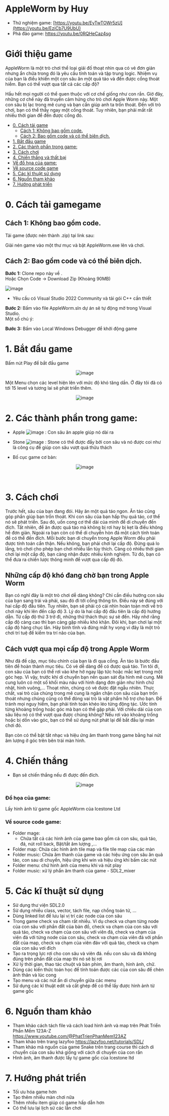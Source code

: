 
# AppleWorm by Huy

- Thử nghiệm game: [https://youtu.be/EyTwTOWr5zU](https://youtu.be/EziCb7U9UbU)
- Phá đảo game: https://youtu.be/0RQHeCaz4sg

# Giới thiệu game

AppleWorm là một trò chơi thể loại giải đố thoạt nhìn qua có vẻ đơn giản nhưng ẩn chứa trong đó là yêu cầu tính toán và tập trung logic. Nhiệm vụ của bạn là điều khiển một con sâu ăn một quả táo và đến được cổng thoát hiểm. Bạn có thể vượt qua tất cả các cấp độ? 

Hầu hết mọi người có thể quen thuộc với cơ chế giống như con rắn. Giờ đây, những cơ chế này đã truyền cảm hứng cho trò chơi Apple Worm này. Một con sâu bị lạc trong mê cung và bạn cần giúp anh ta trốn thoát. Đến với trò chơi, bạn có thể thấy ngay một cổng thoát. Tuy nhiên, bạn phải mất rất nhiều thời gian để đến được cổng đó.


- [0. Cách tải game](#0-cách-tải-game)
    * [Cách 1: Không bao gồm code.](#-cách-1-không-bao-gồm-code)
    * [Cách 2: Bao gồm code và có thể biên dịch.](#-cách-2-bao-gồm-code-và-có-thể-biên-dịch)
- [1. Bắt đầu game](#1bắt-đầu-game)
- [2. Các thành phần trong game:](#2-các-thành-phần-trong-game)
- [3. Cách chơi](#3-cách-chơi)
- [4. Chiến thắng và thất bại](#4-chiến-thắng-và-thất-bại)
- [Về đồ họa của game:](#về-đồ-họa-của-game)
- [Về source code game](#về-source-code-game)
- [5. Các kĩ thuật sử dụng](#5-các-kĩ-thuật-sử-dụng)
- [6. Nguồn tham khảo](#6-nguồn-tham-khảo)
- [7. Hướng phát triển](#7-hướng-phát-triển)

# 0. Cách tải gamegame

## Cách 1: Không bao gồm code.

Tải game (được nén thành .zip) tại link
sau: 

Giải nén game vào một thư mục và bật AppleWorm.exe lên và chơi.<br/>

## Cách 2: Bao gồm code và có thể biên dịch.

**Bước 1:** Clone repo này về . <br/>
Hoặc Chọn Code -> Download Zip (Khoảng 90MB)

![image](AppleWorm/preview/download.png)

- Yêu cầu có Visual Studio 2022 Community và tải gói C++ cần thiết<br/>
  
**Bước 2:** Bấm vào file AppleWorm.sln dự án sẽ tự động mở trong Visual Studio.<br/>
Một số chú ý: <br/>

**Bước 3:** Bấm vào Local Windows Debugger để khởi động game

# 1. Bắt đầu game

Bấm nút Play để bắt đầu game
<div style="text-align: center;">

![image](AppleWorm/preview/play.png)

</div>


Một Menu chọn các level hiện lên với mức độ khó tăng dần. Ở đây tôi đã có tới 15 level và tương lai sẽ phát triển thêm.

<div style="text-align: center;">

![image](AppleWorn/preview/level.png)

</div>

# 2. Các thành phần trong game:

-    Apple ![image](AppleWorm/preview/apple.png)
     : Con sâu ăn apple giúp nó dài ra
     
-    Stone ![image](AppleWorm/preview/stone.png)
     : Stone có thể được đẩy bởi con sâu và nó được coi như là công cụ để giúp con sâu vượt quá thửu thách



- Bố cục game cơ bản:

<div style="text-align: center;">

![image](AppleWorm/preview/game.png)
</div>

 

# 3. Cách chơi
Trước hết, sâu của bạn đang đói. Hãy ăn một quả táo ngon. Ăn táo cũng góp phần giúp bạn trốn thoát. Khi con sâu của bạn hấp thụ quả táo, cơ thể nó sẽ phát triển. Sau đó, uốn cong cơ thể dài của mình để di chuyển đến đích. Tất nhiên, để ăn được quả táo mà không bị rơi hay bị kẹt là điều không hề đơn giản. Ngoài ra bạn còn có thể di chuyển hòn đá một cách tính toán để có thể đến đích. Mỗi bước bạn di chuyển trong Apple Worm đều phải được tính toán cẩn thận. Nếu không, bạn phải chơi lại cấp độ. Đừng quá lo lắng, trò chơi cho phép bạn chơi nhiều lần tùy thích. Càng có nhiều thời gian chơi lại một cấp độ, bạn càng nhận được nhiều kinh nghiệm. Từ đó, bạn có thể đưa ra chiến lược thông minh để vượt qua cấp độ đó.

## Những cấp độ khó đang chờ bạn trong Apple Worm
Bạn có nghĩ đây là một trò chơi dễ dàng không? Chỉ cần điều hướng con sâu của bạn sang trái và phải, sau đó đi tới cổng thông tin. Điều này sẽ đúng với hai cấp độ đầu tiên. Tuy nhiên, bạn sẽ phải có cái nhìn hoàn toàn mới về trò chơi này khi lên đến cấp độ 3. Lý do là hai cấp độ đầu tiên là cấp độ hướng dẫn. Từ cấp độ thứ 3 trở đi, những thử thách thực sự sẽ đến. Hãy nhớ rằng cấp độ càng cao thì bạn càng gặp nhiều khó khăn. Đôi khi, bạn chơi lại một cấp độ hàng chục lần. Hãy bình tĩnh và đừng mất hy vọng vì đây là một trò chơi trí tuệ để kiểm tra trí não của bạn.

## Cách vượt qua mọi cấp độ trong Apple Worm
Như đã đề cập, mục tiêu chính của bạn là đi qua cổng. Ăn táo là bước đầu tiên để hoàn thành mục tiêu. Có vẻ dễ dàng để có được quả táo. Tin tôi đi, con sâu của bạn có thể rơi vào khe hở ngay lập tức hoặc mắc kẹt trong một góc hẹp. Vì vậy, trước khi di chuyển bạn nên quan sát địa hình mê cung. Mê cung luôn có một số khối màu nâu với hình dạng đơn giản như hình chữ nhật, hình vuông,… Thoạt nhìn, chúng có vẻ được đặt ngẫu nhiên. Thực chất, vai trò của chúng trong mê cung là ngăn chặn con sâu của bạn trốn thoát nhưng chúng cũng có thể đóng vai trò là vật phẩm hỗ trợ cho bạn. Để tránh mọi nguy hiểm, bạn phải tính toán khéo léo từng động tác. Ước tính từng khoảng trống hoặc góc mà bạn có thể gặp phải. Với chiều dài của con sâu liệu nó có thể vượt qua được chúng không? Nếu rơi vào khoảng trống hoặc bị dồn vào góc, bạn có thể sử dụng nút phát lại để bắt đầu lại màn chơi đó.

Bạn còn có thể bật tắt nhạc và hiệu ứng âm thanh trong game bằng hai nút âm lượng ở góc trên bên trái màn hình.
# 4. Chiến thắng

- Bạn sẽ chiến thắng nếu đi được đến đích.

<div style="text-align: center;">

![image](AppleWorm/preview/win.png)
</div>

### Đồ họa của game:
Lấy hình ảnh từ game gốc AppleWorm của Icestone Ltd


### Về source code game:

- Folder mage:
    * Chứa tất cả các hình ảnh của game bao gồm cả con sâu, quả táo, đá, nút roll back, Bật/tắt âm lượng ,...
- Folder map: Chứa các hình ảnh tile map và file tile map của các màn
- Folder music: Chứa âm thanh của game và các hiệu ứng con sâu ăn quả táo, con sau di chuyển, hiệu ứng khi win và hiệu ứng khi bấm các nút 
- Folder menu: chứ hình ảnh của menu khi và nút play 
- Folder music: xử lý phần âm thanh của game - SDL2_mixer
# 5. Các kĩ thuật sử dụng

- Sử dụng thư viện SDL2.0
- Sử dụng nhiều class, vector, tách file, nạp chồng toán tử, ...
- Dùng linked list để lưu lại vị trí các node của con sâu
- Trong game check va cham rất nhiều. Ví dụ check va chạm từng node của con sâu với phần đất của bản đồ, check va chạm của con sâu với quả táo, check va chạm của con sâu với viên đá, check va chạm của viên đá với từng node của con sâu, check va chạm của viên đá với phần đất của map, check va chạm của viên đáv với quả táo, check va chạm của con sâu vơi đích
- Tạo ra trọng lực rơi cho con sâu và viên đá. nếu con sâu và đá không đúng trên phần đất của map thì nó sẽ bị rơi
- Xử lý thời gian, thao tác chuột và bàn phím, âm thanh, hình ảnh, chữ.
- Dùng các kiến thức toán học để tính toán được các của con sâu để chèn ảnh thân và lúc cong
- Tạo menu và các nút ấn di chuyển giữa các menu
- Sử dụng các kĩ thuật edit và cắt ghép để có thể lấy được hình ảnh từ game gốc
# 6. Nguồn tham khảo
- Tham khảo cách tách file và cách load hình ảnh và map trên Phát Triển Phần Mềm 123A-Z https://www.youtube.com/@PhatTrienPhanMem123AZ
- Tham khảo trên trang lazyfoo https://lazyfoo.net/tutorials/SDL/
- Tham khảo mã nguồn của game Snake trên trang course thì cách di chuyển của con sâu khá giống với cách di chuyển của con rắn
- Hình ảnh, âm thanh được lấy tự game gốc của Icestone ltd
# 7. Hướng phát triển
- Tối ưu hóa game hơn
- Tạo thêm nhiều màn chơi nữa
- Thêm nhiều item giúp có game hấp dẫn hơn
- Có thể lưu lại lịch sử các lần chơi
  
  
